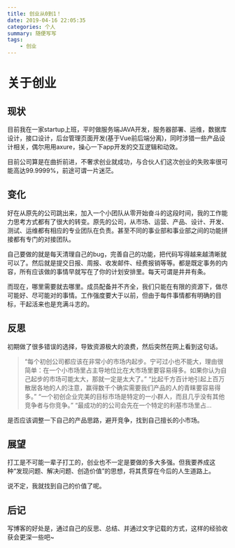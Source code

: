 ```yaml
---
title: 创业从0到1！
date: 2019-04-16 22:05:35
categories: 个人
summary: 随便写写
tags:
    - 创业
---
```


# 关于创业

## 现状
目前我在一家startup上班，平时做服务端JAVA开发，服务器部署、运维，数据库设计，接口设计，后台管理页面开发(基于Vue前后端分离)，同时涉猎一些产品设计相关，偶尔用用axure，操心一下app开发的交互逻辑和动效。

目前公司算是在曲折前进，不奢求创业就成功，与合伙人们这次创业的失败率很可能高达99.9999%，前途可谓一片迷茫。

## 变化
好在从原先的公司跳出来，加入一个小团队从零开始奋斗的这段时间，我的工作能力思考方式都有了很大的转变。原先的公司，从市场、运营、产品、设计、开发、测试、运维都有相应的专业团队在负责。甚至不同的事业部和事业部之间的功能拼接都有专门的对接团队。

自己要做的就是每天清理自己的bug，完善自己的功能，把代码写得越来越清晰就可以了。然后就是提交日报、周报、收发邮件、经费报销等等。都是既定事务的内容，所有应该做的事情早就写在了你的计划安排里。每天可谓是井井有条。

而现在，哪里需要就去哪里。成员配备并不齐全，我们只能在有限的资源下，做尽可能好、尽可能对的事情。工作强度要大于以前，但由于每件事情都有明确的目标，干起活来也是充满斗志的。

## 反思
初期做了很多错误的选择，导致资源极大的浪费，然后突然在网上看到这句话。
> “每个初创公司都应该在非常小的市场内起步。宁可过小也不能大，理由很简单：在一个小市场里占主导地位比在大市场里要容易得多。如果你认为自己起步的市场可能太大，那就一定是太大了。” “比起千方百计地引起上百万散居各地的人的注意，赢得数千个确实需要我们产品的人的青睐要容易得多。” “一个初创企业完美的目标市场是特定的一小群人，而且几乎没有其他竞争者与你竞争。” “最成功的的公司会先在一个特定的利基市场里占...

是否应该调整一下自己的产品思路，避开竞争，找到自己擅长的小市场。

## 展望
打工是不可能一辈子打工的，创业也不一定是要做的多大多强。但我要养成这种“发现问题、解决问题、创造价值”的思想，将其贯穿在今后的人生道路上。

说不定，我就找到自己的价值了呢。

## 后记
写博客的好处是，通过自己的反思、总结、并通过文字记载的方式，这样的经验收获会更深一些吧~